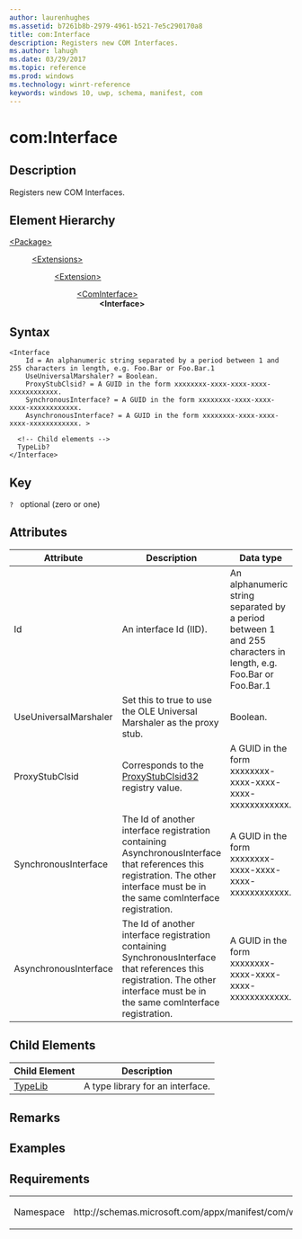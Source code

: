 ```yaml
---
author: laurenhughes
ms.assetid: b7261b8b-2979-4961-b521-7e5c290170a8
title: com:Interface
description: Registers new COM Interfaces.
ms.author: lahugh
ms.date: 03/29/2017
ms.topic: reference
ms.prod: windows
ms.technology: winrt-reference
keywords: windows 10, uwp, schema, manifest, com
---
```



# com:Interface

## Description
Registers new COM Interfaces.

## Element Hierarchy
<dl>
<dt><a href="element-package.md">&lt;Package&gt;</a></dt>
<dd>
<dl>
<dt><a href="element-extensions.md">&lt;Extensions&gt;</a></dt>
<dd>
<dl>
<dt><a href="element-extension.md">&lt;Extension&gt;</a></dt>
<dd>
<dl>
<dt><a href="element-com-package-cominterface.md">&lt;ComInterface&gt;</a></dt>
<dd><b>&lt;Interface&gt;</b></dd>
</dl>
</dd>
</dl>
</dd>
</dl>
</dd>
</dl>



## Syntax
```syntax
<Interface
    Id = An alphanumeric string separated by a period between 1 and 255 characters in length, e.g. Foo.Bar or Foo.Bar.1
    UseUniversalMarshaler? = Boolean.
    ProxyStubClsid? = A GUID in the form xxxxxxxx-xxxx-xxxx-xxxx-xxxxxxxxxxxx.
    SynchronousInterface? = A GUID in the form xxxxxxxx-xxxx-xxxx-xxxx-xxxxxxxxxxxx.
    AsynchronousInterface? = A GUID in the form xxxxxxxx-xxxx-xxxx-xxxx-xxxxxxxxxxxx. >

  <!-- Child elements -->
  TypeLib?  
</Interface>
```

## Key
`?`    optional (zero or one) 

## Attributes

| Attribute | Description | Data type | Required |
|-----------|-------------|-----------|----------|
| Id      | An interface Id (IID). | An alphanumeric string separated by a period between 1 and 255 characters in length, e.g. Foo.Bar or Foo.Bar.1 | Yes |
| UseUniversalMarshaler | Set this to true to use the OLE Universal Marshaler as the proxy stub. | Boolean. | No |
| ProxyStubClsid | Corresponds to the [ProxyStubClsid32](https://msdn.microsoft.com/library/windows/desktop/ms688573.aspx) registry value. | A GUID in the form xxxxxxxx-xxxx-xxxx-xxxx-xxxxxxxxxxxx. | No |
| SynchronousInterface | The Id of another interface registration containing AsynchronousInterface that references this registration. The other interface must be in the same comInterface registration. | A GUID in the form xxxxxxxx-xxxx-xxxx-xxxx-xxxxxxxxxxxx. | No |
| AsynchronousInterface | The Id of another interface registration containing SynchronousInterface that references this registration. The other interface must be in the same comInterface registration. | A GUID in the form xxxxxxxx-xxxx-xxxx-xxxx-xxxxxxxxxxxx. | No |

## Child Elements

| Child Element | Description |
|---------------|-------------|
| [TypeLib](element-com-package-interface-typelib.md) | A type library for an interface. | 

## Remarks

## Examples

## Requirements
<table>
<colgroup>
<col width="50%" />
<col width="50%" />
</colgroup>
<tbody>
<tr class="odd">
<td><p>Namespace</p></td>
<td><p>http://schemas.microsoft.com/appx/manifest/com/windows10</p></td>
</tr>
</tbody>
</table>